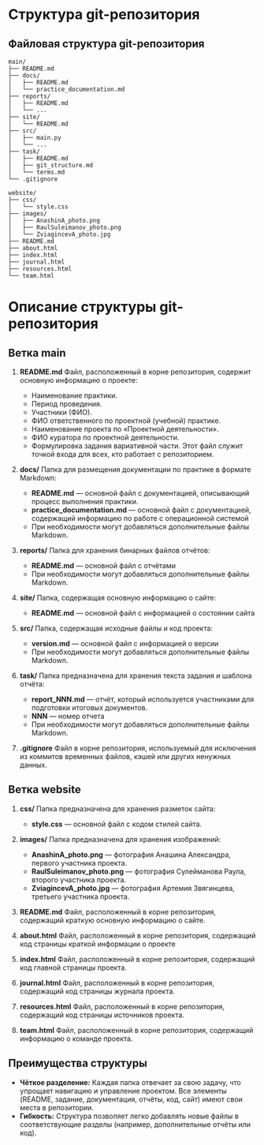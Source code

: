 # Структура git-репозитория

## Файловая структура git-репозитория

```plaintext
main/
├── README.md
├── docs/
│   ├── README.md
│   └── practice_documentation.md
├── reports/
│   ├── README.md
│   └── ...
├── site/
│   └── README.md
├── src/
│   ├── main.py
│   └── ...
├── task/
│   ├── README.md
│   ├── git_structure.md
│   └── terms.md
└── .gitignore
```

```plaintext
website/
├── css/
│   └── style.css
├── images/
│   ├── AnashinA_photo.png
│   ├── RaulSuleimanov_photo.png
│   └── ZviagincevA_photo.jpg
├── README.md
├── about.html
├── index.html
├── journal.html
├── resources.html
└── team.html
```
# Описание структуры git-репозитория

## Ветка main
1. **README.md**
   Файл, расположенный в корне репозитория, содержит основную информацию о проекте:
   - Наименование практики.
   - Период проведения.
   - Участники (ФИО).
   - ФИО ответственного по проектной (учебной) практике.
   - Наименование проекта по «Проектной деятельности».
   - ФИО куратора по проектной деятельности.
   - Формулировка задания вариативной части.
   Этот файл служит точкой входа для всех, кто работает с репозиторием.

2. **docs/**
   Папка для размещения документации по практике в формате Markdown:
   - **README.md** — основной файл с документацией, описывающий процесс выполнения практики.
   - **practice_documentation.md** — основной файл с документацией, содержащий информацию по работе с операционной системой
   - При необходимости могут добавляться дополнительные файлы Markdown.

3. **reports/**
   Папка для хранения бинарных файлов отчётов:
   - **README.md** — основной файл с отчётами
   - При необходимости могут добавляться дополнительные файлы Markdown.

4. **site/**
   Папка, содержащая основную информацию о сайте:
   - **README.md** — основной файл с информацией о состоянии сайта

5. **src/**
   Папка, содержащая исходные файлы и код проекта:
   - **version.md** — основной файл с информацией о версии
   - При необходимости могут добавляться дополнительные файлы Markdown.

6. **task/**
   Папка предназначена для хранения текста задания и шаблона отчёта:
   - **report_NNN.md** — отчёт, который используется участниками для подготовки итоговых документов.
   - **NNN** — номер отчета
   - При необходимости могут добавляться дополнительные файлы Markdown.

7. **.gitignore**
   Файл в корне репозитория, используемый для исключения из коммитов временных файлов, кэшей или других ненужных данных.

## Ветка website
1. **css/**
   Папка предназначена для хранения разметок сайта:
   - **style.css** — основной файл с кодом стилей сайта.

2. **images/**
   Папка предназначена для хранения изображений:
   - **AnashinA_photo.png** — фотография Анашина Александра, первого участника проекта.
   - **RaulSuleimanov_photo.png** — фотография Сулейманова Раула, второго участника проекта.
   - **ZviagincevA_photo.jpg** — фотография Артемия Звягинцева, третьего участника проекта.

3. **README.md**
   Файл, расположенный в корне репозитория, содержащий краткую основную информацию о сайте.

4. **about.html**
   Файл, расположенный в корне репозитория, содержащий код страницы краткой информации о проекте

5. **index.html**
   Файл, расположенный в корне репозитория, содержащий код главной страницы проекта.

6. **journal.html**
   Файл, расположенный в корне репозитория, содержащий код страницы журнала проекта.

7. **resources.html**
   Файл, расположенный в корне репозитория, содержащий код страницы источников проекта.

8. **team.html**
   Файл, расположенный в корне репозитория, содержащий информацию о команде проекта.

## Преимущества структуры
- **Чёткое разделение:** Каждая папка отвечает за свою задачу, что упрощает навигацию и управление проектом. Все элементы (README, задание, документация, отчёты, код, сайт) имеют свои места в репозитории.
- **Гибкость:** Структура позволяет легко добавлять новые файлы в соответствующие разделы (например, дополнительные отчёты или код).
